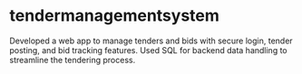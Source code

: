 # tendermanagementsystem
Developed a web app to manage tenders and bids with secure login, tender posting, and bid tracking features. Used SQL for backend data handling to streamline the tendering process.
